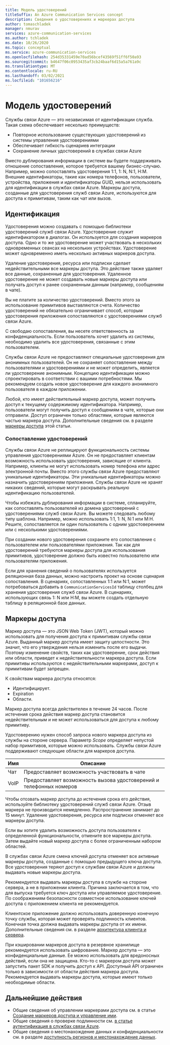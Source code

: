 ```yaml
---
title: Модель удостоверений
titleSuffix: An Azure Communication Services concept
description: Сведения о удостоверениях и маркерах доступа
author: tomaschladek
manager: nmurav
services: azure-communication-services
ms.author: tchladek
ms.date: 10/26/2020
ms.topic: conceptual
ms.service: azure-communication-services
ms.openlocfilehash: 254d35331459e70ad56bcef43569f51ff6f50a93
ms.sourcegitcommit: b4647f06c0953435af3cb24baaf6d15a5a761a9c
ms.translationtype: MT
ms.contentlocale: ru-RU
ms.lasthandoff: 03/02/2021
ms.locfileid: "101656216"
---
```

# <a name="identity-model"></a>Модель удостоверений

Службы связи Azure — это независимая от идентификации служба. Такая схема обеспечивает несколько преимуществ:

- Повторное использование существующих удостоверений из системы управления удостоверениями
- Обеспечивает гибкость сценариев интеграции
- Сохранение личных удостоверений в службах связи Azure

Вместо дублирования информации в системе вы будете поддерживать отношение сопоставления, которое требуется вашему бизнес-случаю. Например, можно сопоставлять удостоверения 1:1, 1: N, N:1, Н:М. Внешние идентификаторы, такие как номера телефонов, пользователи, устройства, приложения и идентификаторы GUID, нельзя использовать для идентификации в службах связи Azure. Маркеры доступа, созданные для удостоверения служб связи Azure, используются для доступа к примитивам, таким как чат или вызов.

## <a name="identity"></a>Идентификация

Удостоверения можно создавать с помощью библиотеки удостоверений служб связи Azure. Удостоверение служит идентификатором в диалогах. Он используется для создания маркеров доступа. Одно и то же удостоверение может участвовать в нескольких одновременных сеансах на нескольких устройствах. Удостоверение может одновременно иметь несколько активных маркеров доступа.

Удаление удостоверения, ресурса или подписки сделает недействительными все маркеры доступа. Это действие также удаляет все данные, сохраненные для удостоверения. Удаленное удостоверение не может создавать новые маркеры доступа или получать доступ к ранее сохраненным данным (например, сообщениям в чате).

Вы не платите за количество удостоверений. Вместо этого за использование примитивов выставляются счета. Количество удостоверений не обязательно ограничивает способ, которым удостоверения приложения сопоставляются с удостоверениями служб связи Azure.

С свободаю сопоставления, вы несете ответственность за конфиденциальность. Если пользователь хочет удалить из системы, необходимо удалить все удостоверения, связанные с этим пользователем.

Службы связи Azure не предоставляют специальные удостоверения для анонимных пользователей. Он не сохраняет сопоставление между пользователями и удостоверениями и не может определить, является ли удостоверение анонимным. Концепцию идентификации можно спроектировать в соответствии с вашими потребностями. Мы рекомендуем создать новое удостоверение для каждого анонимного пользователя в каждом приложении.

Любой, кто имеет действительный маркер доступа, может получить доступ к текущему содержимому идентификатора. Например, пользователи могут получить доступ к сообщениям в чате, которые они отправили. Доступ ограничен только областями, которые являются частью маркера доступа. Дополнительные сведения см. в разделе [маркеры доступа](#access-tokens) этой статьи.

### <a name="identity-mapping"></a>Сопоставление удостоверений

Службы связи Azure не реплицируют функциональность системы управления удостоверениями Azure. Он не предоставляет клиентам возможность использовать удостоверения, зависящие от клиента. Например, клиенты не могут использовать номер телефона или адрес электронной почты. Вместо этого службы связи Azure предоставляют уникальные идентификаторы. Эти уникальные идентификаторы можно назначить удостоверениям приложения. Службы связи Azure не хранят никаких сведений, которые могут раскрывать реальную идентификацию пользователей.

Чтобы избежать дублирования информации в системе, спланируйте, как сопоставлять пользователей из домена удостоверений с удостоверениями служб связи Azure. Вы можете следовать любому типу шаблона. Например, можно использовать 1:1, 1: N, N:1 или М:Н. Решите, сопоставляется ли один пользователь с одним удостоверением или с несколькими удостоверениями.

При создании нового удостоверения сохраните его сопоставление с пользователем или пользователями приложения. Так как для удостоверений требуются маркеры доступа для использования примитивов, удостоверение должно быть известно пользователю или пользователям приложения.

Если для хранения сведений о пользователях используется реляционная база данных, можно настроить проект на основе сценария сопоставления. В сценариях, сопоставленных 1:1 или N:1, может потребоваться добавить в `CommunicationServicesId` таблицу столбец для хранения удостоверения служб связи Azure. В сценариях, использующих связь 1: N или Н:М, вы можете создать отдельную таблицу в реляционной базе данных.

## <a name="access-tokens"></a>Маркеры доступа

Маркер доступа — это JSON Web Token (JWT), который можно использовать для получения доступа к примитивам службы связи Azure. Выданный маркер доступа имеет защиту целостности. Это значит, что его утверждения нельзя изменить после его выдачи. Поэтому изменение свойств, таких как удостоверение, срок действия или области, приведет к недействительности маркера доступа. Если примитивы используются с недействительными маркерами, доступ к примитивам будет запрещен.

К свойствам маркера доступа относятся:
* Идентифицирует.
* Expiration
* Области.

Маркер доступа всегда действителен в течение 24 часов. После истечения срока действия маркер доступа становится недействительным и не может использоваться для доступа к любому примитиву.

Удостоверению нужен способ запроса нового маркера доступа из службы на стороне сервера. Параметр *Scope* определяет непустой набор примитивов, которые можно использовать. Службы связи Azure поддерживают следующие области для маркеров доступа.

|Имя|Описание|
|---|---|
|Чат|  Предоставляет возможность участвовать в чате|
|VoIP|  Предоставляет возможность вызова удостоверений и телефонных номеров|


Чтобы отозвать маркер доступа до истечения срока его действия, используйте библиотеку удостоверений служб связи Azure. Отзыв маркера не производится немедленно. Распространение занимает до 15 минут. Удаление удостоверения, ресурса или подписки отменяет все маркеры доступа.

Если вы хотите удалить возможность доступа пользователя к определенной функциональности, отмените все маркеры доступа. Затем выдайте новый маркер доступа с более ограниченным набором областей.

В службах связи Azure смена ключей доступа отменяет все активные маркеры доступа, созданные с помощью предыдущего ключа доступа. Все удостоверения теряют доступ к службам связи Azure и должны выдавать новые маркеры доступа.

Рекомендуется выдавать маркеры доступа в службе на стороне сервера, а не в приложении клиента. Причина заключается в том, что для выпуска требуется ключ доступа или управляемое удостоверение. По соображениям безопасности совместное использование ключей доступа с приложением клиента не рекомендуется.

Клиентское приложение должно использовать доверенную конечную точку службы, которая может проверять подлинность клиентов. Конечная точка должна выдавать маркеры доступа от их имени. Дополнительные сведения см. в разделе [архитектура клиента и сервера](./client-and-server-architecture.md).

При кэшировании маркеров доступа в резервное хранилище рекомендуется использовать шифрование. Маркер доступа — это конфиденциальные данные. Ее можно использовать для вредоносных действий, если она не защищена. Кто-то с маркером доступа может запустить пакет SDK и получить доступ к API. Доступный API ограничен только в зависимости от области действия маркера доступа. Рекомендуется выдавать маркеры доступа, которые имеют только необходимые области.

## <a name="next-steps"></a>Дальнейшие действия

* Общие сведения об управлении маркерами доступа см. в статье [Создание маркеров доступа и управление ими](../quickstarts/access-tokens.md).
* Общие сведения о проверке подлинности см. [в статье аутентификация в службах связи Azure](./authentication.md).
* Общие сведения о местонахождение данных и конфиденциальности см. в разделе [доступность регионов и местонахождение данных](./privacy.md).